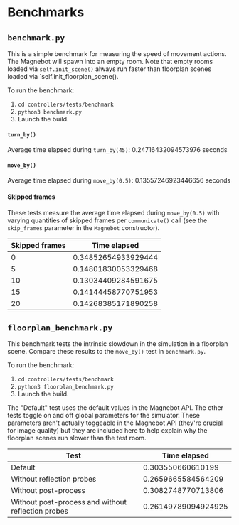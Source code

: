# Benchmarks

## `benchmark.py`

This is a simple benchmark for measuring the speed of movement actions. The Magnebot will spawn into an empty room. Note that empty rooms loaded via `self.init_scene()` always run faster than floorplan scenes loaded via `self.init_floorplan_scene().

To run the benchmark:

1. `cd controllers/tests/benchmark`
2. `python3 benchmark.py`
3. Launch the build.

#### `turn_by()`

Average time elapsed during `turn_by(45)`: 0.24716432094573976 seconds

#### `move_by()`

Average time elapsed during `move_by(0.5)`: 0.13557246923446656 seconds

#### Skipped frames

These tests measure the average time elapsed during `move_by(0.5)` with varying quantities of skipped frames per `communicate()` call (see the `skip_frames` parameter in the `Magnebot` constructor).

| Skipped frames | Time elapsed |
| --- | --- |
| 0 | 0.34852654933929444 |
| 5 | 0.14801830053329468 |
| 10 | 0.13034409284591675 |
| 15 | 0.14144458770751953 |
| 20 | 0.14268385171890258 |

## `floorplan_benchmark.py`

This benchmark tests the intrinsic slowdown in the simulation in a floorplan scene. Compare these results to the `move_by()` test in `benchmark.py`.

To run the benchmark:

1. `cd controllers/tests/benchmark`
2. `python3 floorplan_benchmark.py`
3. Launch the build.

The "Default" test uses the default values in the Magnebot API. The other tests toggle on and off global parameters for the simulator. These parameters aren't actually toggeable in the Magnebot API (they're crucial for image quality) but they are included here to help explain why the floorplan scenes run slower than the test room. 

| Test                                               | Time elapsed        |
| -------------------------------------------------- | ------------------- |
| Default                                            | 0.303550660610199   |
| Without reflection probes                          | 0.2659665584564209  |
| Without post-process                               | 0.3082748770713806  |
| Without post-process and without reflection probes | 0.26149789094924925 |
